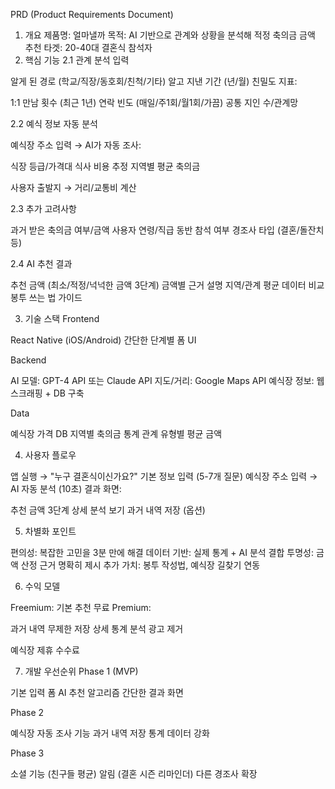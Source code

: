 PRD (Product Requirements Document)
1. 개요
제품명: 얼마낼까
목적: AI 기반으로 관계와 상황을 분석해 적정 축의금 금액 추천
타겟: 20-40대 결혼식 참석자
2. 핵심 기능
2.1 관계 분석 입력

알게 된 경로 (학교/직장/동호회/친척/기타)
알고 지낸 기간 (년/월)
친밀도 지표:

1:1 만남 횟수 (최근 1년)
연락 빈도 (매일/주1회/월1회/가끔)
공통 지인 수/관계망



2.2 예식 정보 자동 분석

예식장 주소 입력 → AI가 자동 조사:

식장 등급/가격대
식사 비용 추정
지역별 평균 축의금


사용자 출발지 → 거리/교통비 계산

2.3 추가 고려사항

과거 받은 축의금 여부/금액
사용자 연령/직급
동반 참석 여부
경조사 타입 (결혼/돌잔치 등)

2.4 AI 추천 결과

추천 금액 (최소/적정/넉넉한 금액 3단계)
금액별 근거 설명
지역/관계 평균 데이터 비교
봉투 쓰는 법 가이드

3. 기술 스택
Frontend

React Native (iOS/Android)
간단한 단계별 폼 UI

Backend

AI 모델: GPT-4 API 또는 Claude API
지도/거리: Google Maps API
예식장 정보: 웹 스크래핑 + DB 구축

Data

예식장 가격 DB
지역별 축의금 통계
관계 유형별 평균 금액

4. 사용자 플로우

앱 실행 → "누구 결혼식이신가요?"
기본 정보 입력 (5-7개 질문)
예식장 주소 입력 → AI 자동 분석 (10초)
결과 화면:

추천 금액 3단계
상세 분석 보기
과거 내역 저장 (옵션)



5. 차별화 포인트

편의성: 복잡한 고민을 3분 만에 해결
데이터 기반: 실제 통계 + AI 분석 결합
투명성: 금액 산정 근거 명확히 제시
추가 가치: 봉투 작성법, 예식장 길찾기 연동

6. 수익 모델

Freemium: 기본 추천 무료
Premium:

과거 내역 무제한 저장
상세 통계 분석
광고 제거


예식장 제휴 수수료

7. 개발 우선순위
Phase 1 (MVP)

기본 입력 폼
AI 추천 알고리즘
간단한 결과 화면

Phase 2

예식장 자동 조사 기능
과거 내역 저장
통계 데이터 강화

Phase 3

소셜 기능 (친구들 평균)
알림 (결혼 시즌 리마인더)
다른 경조사 확장